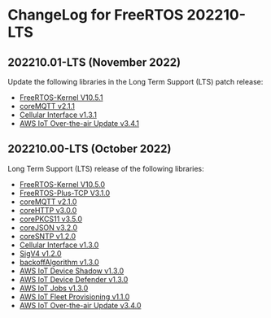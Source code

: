 # ChangeLog for FreeRTOS 202210-LTS

## 202210.01-LTS (November 2022)
Update the following libraries in the Long Term Support (LTS) patch release:
 * [FreeRTOS-Kernel V10.5.1](https://github.com/FreeRTOS/FreeRTOS-Kernel/blob/V10.5.1/History.txt)
 * [coreMQTT v2.1.1](https://github.com/FreeRTOS/coreMQTT/blob/v2.1.1/CHANGELOG.md)
 * [Cellular Interface v1.3.1](https://github.com/FreeRTOS/FreeRTOS-Cellular-Interface/blob/v1.3.1/CHANGELOG.md)
 * [AWS IoT Over-the-air Update v3.4.1](https://github.com/aws/ota-for-aws-iot-embedded-sdk/blob/v3.4.1/CHANGELOG.md)

## 202210.00-LTS (October 2022)

Long Term Support (LTS) release of the following libraries:
* [FreeRTOS-Kernel V10.5.0](https://github.com/FreeRTOS/FreeRTOS-Kernel/tree/V10.5.0)
* [FreeRTOS-Plus-TCP V3.1.0](https://github.com/FreeRTOS/FreeRTOS-Plus-TCP/tree/V3.1.0)
* [coreMQTT v2.1.0](https://github.com/FreeRTOS/coreMQTT/tree/v2.1.0)
* [coreHTTP v3.0.0](https://github.com/FreeRTOS/coreHTTP/tree/v3.0.0)
* [corePKCS11 v3.5.0](https://github.com/FreeRTOS/corePKCS11/tree/v3.5.0)
* [coreJSON v3.2.0](https://github.com/FreeRTOS/coreJSON/tree/v3.2.0)
* [coreSNTP v1.2.0](https://github.com/FreeRTOS/coreSNTP/tree/v1.2.0)
* [Cellular Interface v1.3.0](https://github.com/FreeRTOS/FreeRTOS-Cellular-Interface/tree/v1.3.0)
* [SigV4 v1.2.0](https://github.com/aws/SigV4-for-AWS-IoT-embedded-sdk/tree/v1.2.0)
* [backoffAlgorithm v1.3.0](https://github.com/FreeRTOS/backoffAlgorithm/tree/v1.3.0)
* [AWS IoT Device Shadow v1.3.0](https://github.com/aws/Device-Shadow-for-AWS-IoT-embedded-sdk/tree/v1.3.0)
* [AWS IoT Device Defender v1.3.0](https://github.com/aws/Device-Defender-for-AWS-IoT-embedded-sdk/tree/v1.3.0)
* [AWS IoT Jobs v1.3.0](https://github.com/aws/Jobs-for-AWS-IoT-embedded-sdk/tree/v1.3.0)
* [AWS IoT Fleet Provisioning v1.1.0](https://github.com/aws/Fleet-Provisioning-for-AWS-IoT-embedded-sdk/tree/v1.1.0)
* [AWS IoT Over-the-air Update v3.4.0](https://github.com/aws/ota-for-aws-iot-embedded-sdk/tree/v3.4.0)
